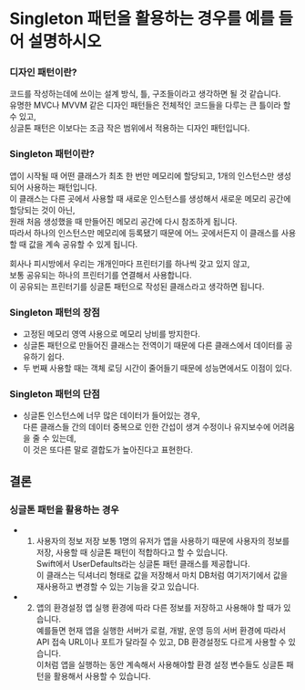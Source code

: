 # Singleton 패턴을 활용하는 경우를 예를 들어 설명하시오

### 디자인 패턴이란?
코드를 작성하는데에 쓰이는 설계 방식, 틀, 구조들이라고 생각하면 될 것 같습니다.  
유명한 MVC나 MVVM 같은 디자인 패턴들은 전체적인 코드들을 다루는 큰 틀이라 할 수 있고,  
싱글톤 패턴은 이보다는 조금 작은 범위에서 적용하는 디자인 패턴입니다.

### Singleton 패턴이란?
앱이 시작될 때 어떤 클래스가 최초 한 번만 메모리에 할당되고, 1개의 인스턴스만 생성되어 사용하는 패턴입니다.  
이 클래스는 다른 곳에서 사용할 때 새로운 인스턴스를 생성해서 새로운 메모리 공간에 할당되는 것이 아닌,  
원래 처음 생성했을 때 만들어진 메모리 공간에 다시 참조하게 됩니다.  
따라서 하나의 인스턴스만 메모리에 등록됐기 때문에 어느 곳에서든지 이 클래스를 사용할 때 값을 계속 공유할 수 있게 됩니다.  
  
회사나 피시방에서 우리는 개개인마다 프린터기를 하나씩 갖고 있지 않고,  
보통 공유되는 하나의 프린터기를 연결해서 사용합니다.  
이 공유되는 프린터기를 싱글톤 패턴으로 작성된 클래스라고 생각하면 됩니다.  

### Singleton 패턴의 장점
- 고정된 메모리 영역 사용으로 메모리 낭비를 방지한다.
- 싱글톤 패턴으로 만들어진 클래스는 전역이기 때문에 다른 클래스에서 데이터를 공유하기 쉽다.
- 두 번째 사용할 때는 객체 로딩 시간이 줄어들기 때문에 성능면에서도 이점이 있다.

### Singleton 패턴의 단점
- 싱글톤 인스턴스에 너무 많은 데이터가 들어있는 경우,  
다른 클래스들 간의 데이터 중복으로 인한 간섭이 생겨 수정이나 유지보수에 어려움을 줄 수 있는데,  
이 것은 또다른 말로 결합도가 높아진다고 표현한다.  

## 결론
### 싱글톤 패턴을 활용하는 경우
- 1) 사용자의 정보 저장
보통 1명의 유저가 앱을 사용하기 때문에 사용자의 정보를 저장, 사용할 때 싱글톤 패턴이 적합하다고 할 수 있습니다.  
Swift에서 UserDefaults라는 싱글톤 패턴 클래스를 제공합니다.  
이 클래스는 딕셔너리 형태로 값을 저장해서 마치 DB처럼 여기저기에서 값을 재사용하고 변경할 수 있는 기능을 갖고 있습니다.  

- 2) 앱의 환경설정
앱 실행 환경에 따라 다른 정보를 저장하고 사용해야 할 때가 있습니다.  
예를들면 현재 앱을 실행한 서버가 로컬, 개발, 운영 등의 서버 환경에 따라서 API 접속 URL이나 포트가 달라질 수 있고, DB 환경설정도 다르게 사용할 수 있습니다.  
이처럼 앱을 실행하는 동안 계속해서 사용해야할 환경 설정 변수들도 싱글톤 패턴을 활용해서 사용할 수 있습니다.  
